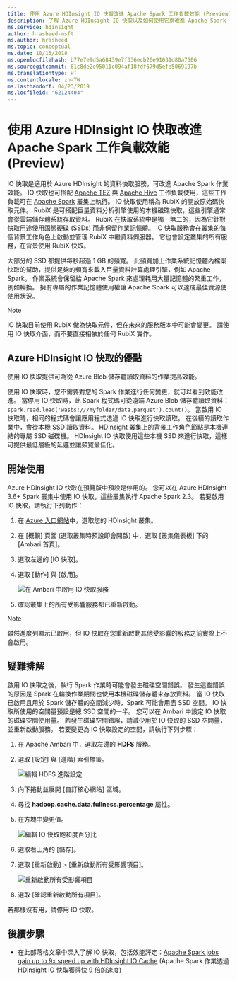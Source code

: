 ```yaml
---
title: 使用 Azure HDInsight IO 快取改進 Apache Spark 工作負載效能 (Preview)
description: 了解 Azure HDInsight IO 快取以及如何使用它來改進 Apache Spark 效能。
ms.service: hdinsight
author: hrasheed-msft
ms.author: hrasheed
ms.topic: conceptual
ms.date: 10/15/2018
ms.openlocfilehash: b77e7e9d5a68439e7f336ecb26e91031d80a7606
ms.sourcegitcommit: 61c8de2e95011c094af18fdf679d5efe5069197b
ms.translationtype: HT
ms.contentlocale: zh-TW
ms.lasthandoff: 04/23/2019
ms.locfileid: "62124404"
---
```

# <a name="improve-performance-of-apache-spark-workloads-using-azure-hdinsight-io-cache-preview"></a>使用 Azure HDInsight IO 快取改進 Apache Spark 工作負載效能 (Preview)

IO 快取是適用於 Azure HDInsight 的資料快取服務，可改進 Apache Spark 作業效能。 IO 快取也可搭配 [Apache TEZ](https://tez.apache.org/) 與 [Apache Hive](https://hive.apache.org/) 工作負載使用，這些工作負載可在 [Apache Spark](https://spark.apache.org/) 叢集上執行。 IO 快取使用稱為 RubiX 的開放原始碼快取元件。 RubiX 是可搭配巨量資料分析引擎使用的本機磁碟快取，這些引擎通常會從雲端儲存體系統存取資料。 RubiX 在快取系統中是獨一無二的，因為它針對快取用途使用固態硬碟 (SSDs) 而非保留作業記憶體。 IO 快取服務會在叢集的每個背景工作角色上啟動並管理 RubiX 中繼資料伺服器。 它也會設定叢集的所有服務，在背景使用 RubiX 快取。

大部分的 SSD 都提供每秒超過 1 GB 的頻寬。 此頻寬加上作業系統記憶體內檔案快取的幫助，提供足夠的頻寬來載入巨量資料計算處理引擎，例如 Apache Spark。 作業系統會保留給 Apache Spark 來處理耗用大量記憶體的繁重工作，例如輪換。 擁有專屬的作業記憶體使用權讓 Apache Spark 可以達成最佳資源使使用狀況。  

>[!Note]  
>IO 快取目前使用 RubiX 做為快取元件，但在未來的服務版本中可能會變更。 請使用 IO 快取介面，而不要直接相依於任何 RubiX 實作。

## <a name="benefits-of-azure-hdinsight-io-cache"></a>Azure HDInsight IO 快取的優點

使用 IO 快取提供可為從 Azure Blob 儲存體讀取資料的作業提高效能。

使用 IO 快取時，您不需要對您的 Spark 作業進行任何變更，就可以看到效能改進。 當停用 IO 快取時，此 Spark 程式碼可從遠端 Azure Blob 儲存體讀取資料：`spark.read.load('wasbs:///myfolder/data.parquet').count()`。 當啟用 IO 快取時，相同的程式碼會讓應用程式透過 IO 快取進行快取讀取。 在後續的讀取作業中，會從本機 SSD 讀取資料。 HDInsight 叢集上的背景工作角色節點是本機連結的專屬 SSD 磁碟機。 HDInsight IO 快取使用這些本機 SSD 來進行快取，這樣可提供最低層級的延遲並讓頻寬最佳化。

## <a name="getting-started"></a>開始使用

Azure HDInsight IO 快取在預覽版中預設是停用的。 您可以在 Azure HDInsight 3.6+ Spark 叢集中使用 IO 快取，這些叢集執行 Apache Spark 2.3。  若要啟用 IO 快取，請執行下列動作：

1. 在 [Azure 入口網站](https://portal.azure.com)中，選取您的 HDInsight 叢集。

1. 在 [概觀] 頁面 (選取叢集時預設即會開啟) 中，選取 [叢集儀表板] 下的 [Ambari 首頁]。

1. 選取左邊的 [IO 快取]。

1. 選取 [動作] 與 [啟用]。

    ![在 Ambari 中啟用 IO 快取服務](./media/apache-spark-improve-performance-iocache/ambariui-enable-iocache.png "在 Ambari 中啟用 IO 快取服務")

1. 確認叢集上的所有受影響服務都已重新啟動。

>[!NOTE]  
> 雖然進度列顯示已啟用，但 IO 快取在您重新啟動其他受影響的服務之前實際上不會啟用。

## <a name="troubleshooting"></a>疑難排解
  
啟用 IO 快取之後，執行 Spark 作業時可能會發生磁碟空間錯誤。 發生這些錯誤的原因是 Spark 在輪換作業期間也使用本機磁碟儲存體來存放資料。 當 IO 快取已啟用且用於 Spark 儲存體的空間減少時，Spark 可能會用盡 SSD 空間。 IO 快取所使用的空間量預設是總 SSD 空間的一半。 您可以在 Ambari 中設定 IO 快取的磁碟空間使用量。 若發生磁碟空間錯誤，請減少用於 IO 快取的 SSD 空間量，並重新啟動服務。 若要變更為 IO 快取設定的空間，請執行下列步驟：

1. 在 Apache Ambari 中，選取左邊的 **HDFS** 服務。

1. 選取 [設定] 與 [進階] 索引標籤。

    ![編輯 HDFS 進階設定](./media/apache-spark-improve-performance-iocache/ambariui-hdfs-service-configs-advanced.png "編輯 HDFS 進階設定")

1. 向下捲動並展開 [自訂核心網站] 區域。

1. 尋找 **hadoop.cache.data.fullness.percentage** 屬性。

1. 在方塊中變更值。

    ![編輯 IO 快取飽和度百分比](./media/apache-spark-improve-performance-iocache/ambariui-cache-data-fullness-percentage-property.png "編輯 IO 快取飽和度百分比")

1. 選取右上角的 [儲存]。

1. 選取 [重新啟動] > [重新啟動所有受影響項目]。

    ![重新啟動所有受影響項目](./media/apache-spark-improve-performance-iocache/ambariui-restart-all-affected.png "重新啟動所有受影響項目")

1. 選取 [確認重新啟動所有項目]。

若那樣沒有用，請停用 IO 快取。

## <a name="next-steps"></a>後續步驟

- 在此部落格文章中深入了解 IO 快取，包括效能評定：[Apache Spark jobs gain up to 9x speed up with HDInsight IO Cache](https://azure.microsoft.com/blog/apache-spark-speedup-with-hdinsight-io-cache/) (Apache Spark 作業透過 HDInsight IO 快取獲得快 9 倍的速度)
